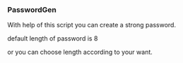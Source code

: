 ### PasswordGen
With help of this script you can create a strong password.

default length of password is 8

or you can choose length according to your want.

